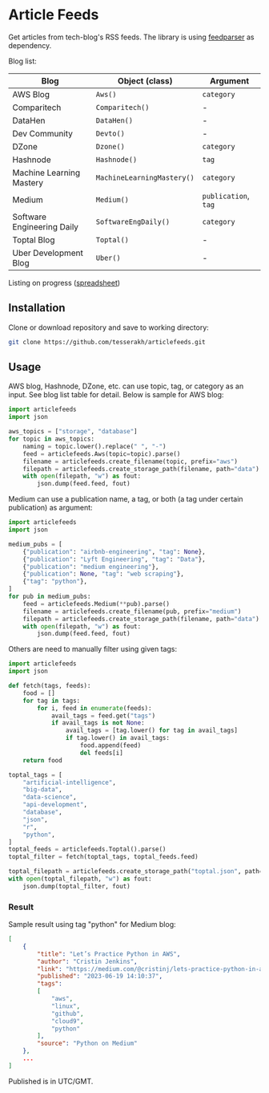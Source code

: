 # Article Feeds

Get articles from tech-blog's RSS feeds. The library is using [feedparser](https://github.com/kurtmckee/feedparser) as dependency.

Blog list:

| Blog                       | Object (class)    | Argument   |
|----------------------------|-------------------|------------|
| AWS Blog                   | `Aws()`           | `category` |
| Comparitech                | `Comparitech()`   | -          |
| DataHen                    | `DataHen()`       | -          |
| Dev Community              | `Devto()`         | -          |
| DZone                      | `Dzone()`         | `category` |
| Hashnode                   | `Hashnode()`      | `tag`      |
| Machine Learning Mastery   | `MachineLearningMastery()` | `category` |
| Medium                     | `Medium()`        | `publication`, `tag` |
| Software Engineering Daily | `SoftwareEngDaily()` | `category` |
| Toptal Blog                | `Toptal()`        | -          |
| Uber Development Blog      | `Uber()`          | -          |

Listing on progress ([spreadsheet](https://docs.google.com/spreadsheets/d/1gM8kfnr-uu2-Li5S4ts5cFgx0APqJSJRCW3i5VWjFmk/view))

## Installation

Clone or download repository and save to working directory:

```bash
git clone https://github.com/tesserakh/articlefeeds.git
```

## Usage

AWS blog, Hashnode, DZone, etc. can use topic, tag, or category as an input. See blog list table for detail. Below is sample for AWS blog:


```python
import articlefeeds
import json

aws_topics = ["storage", "database"]
for topic in aws_topics:
    naming = topic.lower().replace(" ", "-")
    feed = articlefeeds.Aws(topic=topic).parse()
    filename = articlefeeds.create_filename(topic, prefix="aws")
    filepath = articlefeeds.create_storage_path(filename, path="data")
    with open(filepath, "w") as fout:
        json.dump(feed.feed, fout)
```

Medium can use a publication name, a tag, or both (a tag under certain publication) as argument:

```python
import articlefeeds
import json

medium_pubs = [
    {"publication": "airbnb-engineering", "tag": None},
    {"publication": "Lyft Engineering", "tag": "Data"},
    {"publication": "medium engineering"},
    {"publication": None, "tag": "web scraping"},
    {"tag": "python"},
]
for pub in medium_pubs:
    feed = articlefeeds.Medium(**pub).parse()
    filename = articlefeeds.create_filename(pub, prefix="medium")
    filepath = articlefeeds.create_storage_path(filename, path="data")
    with open(filepath, "w") as fout:
        json.dump(feed.feed, fout)
```

Others are need to manually filter using given tags:

```python
import articlefeeds
import json

def fetch(tags, feeds):
    food = []
    for tag in tags:
        for i, feed in enumerate(feeds):
            avail_tags = feed.get("tags")
            if avail_tags is not None:
                avail_tags = [tag.lower() for tag in avail_tags]
                if tag.lower() in avail_tags:
                    food.append(feed)
                    del feeds[i]
    return food

toptal_tags = [
    "artificial-intelligence",
    "big-data",
    "data-science",
    "api-development",
    "database",
    "json",
    "r",
    "python",
]
toptal_feeds = articlefeeds.Toptal().parse()
toptal_filter = fetch(toptal_tags, toptal_feeds.feed)

toptal_filepath = articlefeeds.create_storage_path("toptal.json", path="data")
with open(toptal_filepath, "w") as fout:
    json.dump(toptal_filter, fout)
```

### Result

Sample result using tag "python" for Medium blog:

```json
[
    {
        "title": "Let’s Practice Python in AWS",
        "author": "Cristin Jenkins",
        "link": "https://medium.com/@cristinj/lets-practice-python-in-aws-ca27379d786c",
        "published": "2023-06-19 14:10:37",
        "tags":
        [
            "aws",
            "linux",
            "github",
            "cloud9",
            "python"
        ],
        "source": "Python on Medium"
    },
    ...
]
```

Published is in UTC/GMT.
